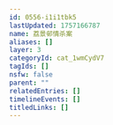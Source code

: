 ```yaml
---
id: 0556-i1i1tbk5
lastUpdated: 1757166787
name: 荔景邨情杀案
aliases: []
layer: 3
categoryId: cat_1wmCydV7
tagIds: []
nsfw: false
parent: ""
relatedEntries: []
timelineEvents: []
titledLinks: []
---
```


